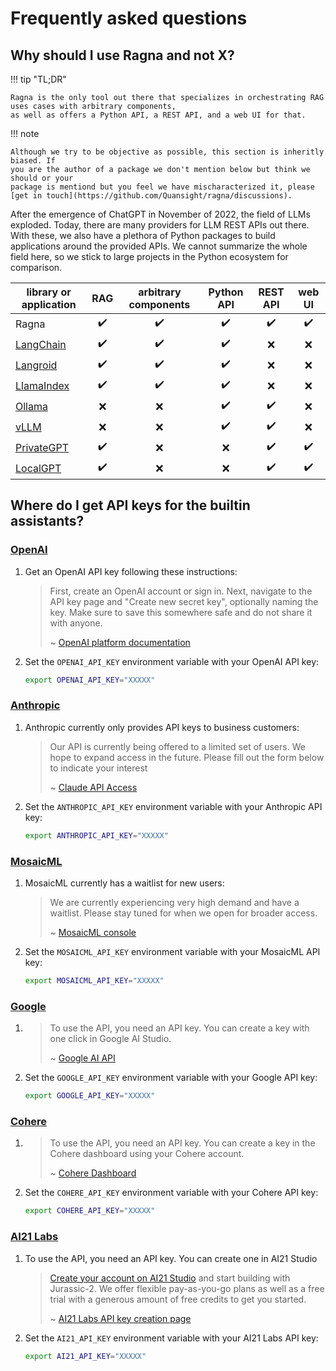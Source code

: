 # Frequently asked questions

## Why should I use Ragna and not X?

!!! tip "TL;DR"

    Ragna is the only tool out there that specializes in orchestrating RAG uses cases with arbitrary components, 
    as well as offers a Python API, a REST API, and a web UI for that.

!!! note

    Although we try to be objective as possible, this section is inheritly biased. If
    you are the author of a package we don't mention below but think we should or your
    package is mentiond but you feel we have mischaracterized it, please
    [get in touch](https://github.com/Quansight/ragna/discussions).

After the emergence of ChatGPT in November of 2022, the field of LLMs exploded. Today,
there are many providers for LLM REST APIs out there. With these, we also have a plethora
of Python packages to build applications around the provided APIs. We cannot summarize
the whole field here, so we stick to large projects in the Python ecosystem for
comparison.

| library or application                                |        RAG         | arbitrary components |     Python API     |      REST API      |       web UI       |
| ----------------------------------------------------- | :----------------: | :------------------: | :----------------: | :----------------: | :----------------: |
| Ragna                                                 | :heavy_check_mark: |  :heavy_check_mark:  | :heavy_check_mark: | :heavy_check_mark: | :heavy_check_mark: |
| [LangChain](https://www.langchain.com/)               | :heavy_check_mark: |  :heavy_check_mark:  | :heavy_check_mark: |        :x:         |        :x:         |
| [Langroid](https://langroid.github.io/langroid/)      | :heavy_check_mark: |  :heavy_check_mark:  | :heavy_check_mark: |        :x:         |        :x:         |
| [LlamaIndex](https://www.llamaindex.ai/)              | :heavy_check_mark: |  :heavy_check_mark:  | :heavy_check_mark: |        :x:         |        :x:         |
| [Ollama](https://ollama.com/)                         |        :x:         |         :x:          | :heavy_check_mark: | :heavy_check_mark: |        :x:         |
| [vLLM](https://github.com/vllm-project/vllm)          |        :x:         |         :x:          | :heavy_check_mark: | :heavy_check_mark: |        :x:         |
| [PrivateGPT](https://privategpt.dev)                  | :heavy_check_mark: |         :x:          |        :x:         | :heavy_check_mark: | :heavy_check_mark: |
| [LocalGPT](https://github.com/PromtEngineer/localGPT) | :heavy_check_mark: |         :x:          |        :x:         | :heavy_check_mark: | :heavy_check_mark: |

## Where do I get API keys for the builtin assistants?

### [OpenAI](https://openai.com/)

1. Get an OpenAI API key following these instructions:
   > First, create an OpenAI account or sign in. Next, navigate to the API key page and
   > "Create new secret key", optionally naming the key. Make sure to save this
   > somewhere safe and do not share it with anyone.
   >
   > ~
   > [OpenAI platform documentation](https://platform.openai.com/docs/quickstart/account-setup)
2. Set the `OPENAI_API_KEY` environment variable with your OpenAI API key:
   ```bash
   export OPENAI_API_KEY="XXXXX"
   ```

### [Anthropic](https://www.anthropic.com)

1. Anthropic currently only provides API keys to business customers:
   > Our API is currently being offered to a limited set of users. We hope to expand
   > access in the future. Please fill out the form below to indicate your interest
   >
   > ~ [Claude API Access](https://www.anthropic.com/earlyaccess)
2. Set the `ANTHROPIC_API_KEY` environment variable with your Anthropic API key:
   ```bash
   export ANTHROPIC_API_KEY="XXXXX"
   ```

### [MosaicML](https://mosaicml.com)

1. MosaicML currently has a waitlist for new users:
   > We are currently experiencing very high demand and have a waitlist. Please stay
   > tuned for when we open for broader access.
   >
   > ~ [MosaicML console](https://console.mosaicml.com/)
2. Set the `MOSAICML_API_KEY` environment variable with your MosaicML API key:
   ```bash
   export MOSAICML_API_KEY="XXXXX"
   ```

### [Google](https://ai.google.dev/)

1. > To use the API, you need an API key. You can create a key with one click in Google
   > AI Studio.
   >
   > ~ [Google AI API](https://ai.google.dev/tutorials/setup)
2. Set the `GOOGLE_API_KEY` environment variable with your Google API key:
   ```bash
   export GOOGLE_API_KEY="XXXXX"
   ```

### [Cohere](https://cohere.com/)

1. > To use the API, you need an API key. You can create a key in the Cohere dashboard
   > using your Cohere account.
   >
   > ~ [Cohere Dashboard](https://dashboard.cohere.com/api-keys)
2. Set the `COHERE_API_KEY` environment variable with your Cohere API key:
   ```bash
   export COHERE_API_KEY="XXXXX"
   ```

### [AI21 Labs](https://www.ai21.com/)

1. To use the API, you need an API key. You can create one in AI21 Studio
   > [Create your account on AI21 Studio](https://studio.ai21.com/sign-up) and start
   > building with Jurassic-2. We offer flexible pay-as-you-go plans as well as a free
   > trial with a generous amount of free credits to get you started.
   >
   > ~ [AI21 Labs API key creation page](https://studio.ai21.com/account/api-key)
2. Set the `AI21_API_KEY` environment variable with your AI21 Labs API key:
   ```bash
   export AI21_API_KEY="XXXXX"
   ```
